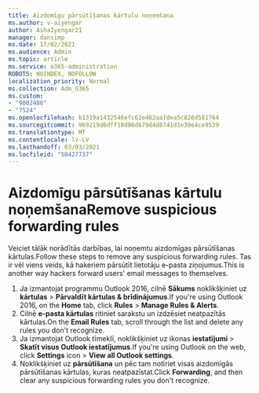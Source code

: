 ```yaml
---
title: Aizdomīgu pārsūtīšanas kārtulu noņemšana
ms.author: v-aiyengar
author: AshaIyengar21
manager: dansimp
ms.date: 17/02/2021
ms.audience: Admin
ms.topic: article
ms.service: o365-administration
ROBOTS: NOINDEX, NOFOLLOW
localization_priority: Normal
ms.collection: Adm_O365
ms.custom:
- "9002486"
- "7524"
ms.openlocfilehash: b1319a1432546efc62e462aafdea5c826d581764
ms.sourcegitcommit: 969219d6dff18d86d679d4d8741d1e39e4ce9539
ms.translationtype: MT
ms.contentlocale: lv-LV
ms.lasthandoff: 03/03/2021
ms.locfileid: "50427737"
---
```

# <a name="remove-suspicious-forwarding-rules"></a><span data-ttu-id="82580-102">Aizdomīgu pārsūtīšanas kārtulu noņemšana</span><span class="sxs-lookup"><span data-stu-id="82580-102">Remove suspicious forwarding rules</span></span>

<span data-ttu-id="82580-103">Veiciet tālāk norādītās darbības, lai noņemtu aizdomīgas pārsūtīšanas kārtulas.</span><span class="sxs-lookup"><span data-stu-id="82580-103">Follow these steps to remove any suspicious forwarding rules.</span></span> <span data-ttu-id="82580-104">Tas ir vēl viens veids, kā hakeriem pārsūtīt lietotāju e-pasta ziņojumus.</span><span class="sxs-lookup"><span data-stu-id="82580-104">This is another way hackers forward users' email messages to themselves.</span></span>

1. <span data-ttu-id="82580-105">Ja izmantojat programmu Outlook 2016, cilnē **Sākums** noklikšķiniet uz **kārtulas**  >  **Pārvaldīt kārtulas & brīdinājumus**.</span><span class="sxs-lookup"><span data-stu-id="82580-105">If you're using Outlook 2016, on the **Home** tab, click **Rules** > **Manage Rules & Alerts**.</span></span> 
1. <span data-ttu-id="82580-106">Cilnē **e-pasta kārtulas** ritiniet sarakstu un izdzēsiet neatpazītās kārtulas.</span><span class="sxs-lookup"><span data-stu-id="82580-106">On the **Email Rules** tab, scroll through the list and delete any rules you don't recognize.</span></span>
1. <span data-ttu-id="82580-107">Ja izmantojat Outlook tīmeklī, noklikšķiniet uz ikonas **iestatījumi** > **Skatīt visus Outlook iestatījumus**.</span><span class="sxs-lookup"><span data-stu-id="82580-107">If you're using Outlook on the web, click **Settings** icon > **View all Outlook settings**.</span></span>
1. <span data-ttu-id="82580-108">Noklikšķiniet uz **pārsūtīšana** un pēc tam notīriet visas aizdomīgās pārsūtīšanas kārtulas, kuras neatpazīstat.</span><span class="sxs-lookup"><span data-stu-id="82580-108">Click **Forwarding**, and then clear any suspicious forwarding rules you don't recognize.</span></span>
